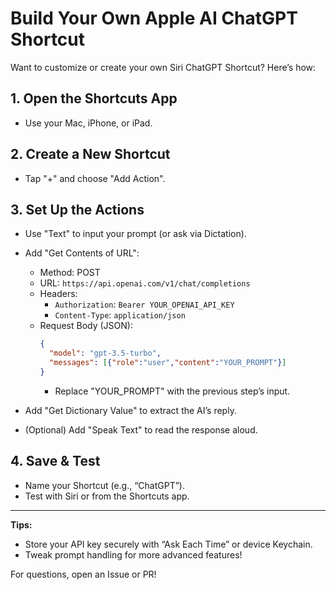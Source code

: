 # Build Your Own Apple AI ChatGPT Shortcut

Want to customize or create your own Siri ChatGPT Shortcut? Here’s how:

## 1. Open the Shortcuts App
- Use your Mac, iPhone, or iPad.

## 2. Create a New Shortcut
- Tap "+" and choose "Add Action".

## 3. Set Up the Actions
- Use "Text" to input your prompt (or ask via Dictation).
- Add "Get Contents of URL":
  - Method: POST
  - URL: `https://api.openai.com/v1/chat/completions`
  - Headers:
    - `Authorization`: `Bearer YOUR_OPENAI_API_KEY`
    - `Content-Type`: `application/json`
  - Request Body (JSON):
    ```json
    {
      "model": "gpt-3.5-turbo",
      "messages": [{"role":"user","content":"YOUR_PROMPT"}]
    }
    ```
    - Replace "YOUR_PROMPT" with the previous step’s input.

- Add "Get Dictionary Value" to extract the AI’s reply.

- (Optional) Add "Speak Text" to read the response aloud.

## 4. Save & Test
- Name your Shortcut (e.g., “ChatGPT”).
- Test with Siri or from the Shortcuts app.

---

**Tips:**
- Store your API key securely with “Ask Each Time” or device Keychain.
- Tweak prompt handling for more advanced features!

For questions, open an Issue or PR!